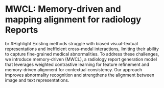 # MWCL: Memory-driven and mapping alignment  for radiology Reports
br
#Highlight
Existing methods struggle with biased visual-textual representations and inefficient cross-modal interactions, limiting their ability to capture fine-grained medical abnormalities. To address these challenges, we introduce memory-driven  (MWCL), a radiology report generation model that leverages weighted contrastive learning for feature refinement and memory-driven alignment for contextual consistency. Our approach improves abnormality recognition and strengthens the alignment between image and text representations.
